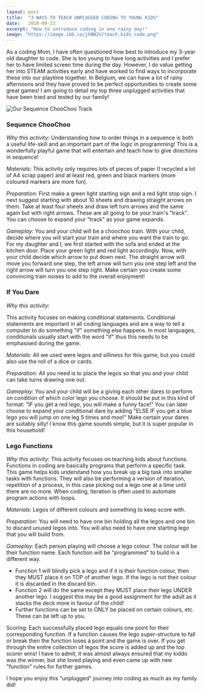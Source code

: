 ```yaml
---
layout: post
title:  "3 WAYS TO TEACH UNPLUGGED CODING TO YOUNG KIDS"
date:   2018-09-23
excerpt: "How to introduce coding in one rainy day!"
image: "https://image.ibb.co/jhBW2U/teach_kids_code.png"
---
```


As a coding Mom, I have often questioned how best to introduce my 3-year old daughter to code. She is too young to have long activities and I prefer her to have limited screen time during the day. However, I do value getting her into STEAM activities early and have worked to find ways to incorporate these into our playtime together. In Belgium, we can have a lot of rainy afternoons and they have proved to be perfect opportunities to create some great games! I am going to detail my top three unplugged activities that have been tried and tested by our family!

![Our Sequence ChooChoo Track](https://preview.ibb.co/cArENU/IMG_0697.jpg)
### Sequence ChooChoo

_Why this activity:_
Understanding how to order things in a sequence is both a useful life-skill and an important part of the logic in programming! This is a wonderfully playful game that will entertain and teach how to give directions in sequence!

_Materials:_
This activity only requires lots of pieces of paper (I recycled a lot of A4 scrap paper) and at least red, green and black markers (more coloured markers are more fun).

_Preparation:_
First make a green light starting sign and a red light stop sign. I next suggest starting with about 10 sheets and drawing straight arrows on them. Take at least four sheets and draw left turn arrows and the same again but with right arrows. These are all going to be your train's "track". You can choose to expand your "track" as your game expands.

_Gameplay:_
You and your child will be a choochoo train. With your child, decide where you will start your train and where you want the train to go. For my daughter and I, we first started with the sofa and ended at the kitchen door. Place your green light and red light accordingly. Now, with your child decide which arrow to put down next. The straight arrow will move you forward one step, the left arrow will turn you one step left and the right arrow will turn you one step right. Make certain you create some convincing train noises to add to the overall enjoyment!

### If You Dare

_Why this activity:_

This activity focuses on making conditional statements. Conditional statements are important in all coding languages and are a way to tell a computer to do something "if" something else happens. In most languages, conditionals usually start with the word "if" thus this needs to be emphasised during the game.

_Materials:_
All we used were legos and silliness for this game, but you could also use the roll of a dice or cards.

_Preparation:_
All you need is to place the legos so that you and your child can take turns drawing one out.

_Gameplay:_
You and your child will be a giving each other dares to perform on condition of which color lego you choose. It should be put in this kind of format: "IF you get a red lego, you will make a funny face!" You can later choose to expand your conditional dare by adding "ELSE IF you get a blue lego you will jump on one leg 5 times and moo!" Make certain your dares are suitably silly! I know this game sounds simple, but it is super popular in this household!

### Lego Functions

_Why this activity:_
This activity focuses on teaching kids about functions. Functions in coding are basically programs that perform a specific task. This game helps kids understand how you break up a big task into smaller tasks with functions. They will also be performing a version of iteration, repetition of a process, in this case picking out a lego one at a time until there are no more. When coding, iteration is often used to automate program actions with loops.

_Materials:_
Legos of different colours and something to keep score with.

_Preparation:_
You will need to have one bin holding all the legos and one bin to discard unused legos into. You will also need to have one starting lego that you will build from.

_Gameplay:_
Each person playing will choose a lego colour. The colour will be their function name. Each function will be "programmed" to build in a different way.
* Function 1 will blindly pick a lego and if it is their function colour, then they MUST place it on TOP of another lego. If the lego is not their colour it is discarded in the discard bin.
* Function 2 will do the same except they MUST place their lego UNDER another lego. I suggest this may be a good assignment for the adult as it stacks the deck more in favour of the child!
* Further functions can be set to ONLY be placed on certain colours, etc. These can be left up to you.

Scoring: Each successfully placed lego equals one point for their corresponding function. If a function causes the lego super-structure to fall or break then the function loses a point and the game is over. If you get through the entire collection of legos the score is added up and the top scorer wins! I have to admit, it was almost always ensured that my kiddo was the winner, but she loved playing and even came up with new "function" rules for further games.

I hope you enjoy this "unplugged" journey into coding as much as my family did! 